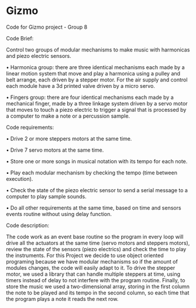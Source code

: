 # Gizmo
Code for Gizmo project - Group 8

Code Brief:

Control two groups of modular mechanisms to make music with harmonicas and piezo electric sensors.

•	Harmonica group: there are three identical mechanisms each made by a linear motion system that move and play a harmonica using a pulley and belt arrange, each driven by a stepper motor. For the air supply and control each module have a 3d printed valve driven by a micro servo.

•	Fingers group: there are four identical mechanisms each made by a mechanical finger, made by a three linkage system driven by a servo motor that moves to touch a piezo electric to trigger a signal that is processed by a computer to make a note or a percussion sample.

Code requirements:

•	Drive 2 or more steppers motors at the same time.

•	Drive 7 servo motors at the same time.

•	Store one or more songs in musical notation with its tempo for each note.

•	Play each modular mechanism by checking the tempo (time between execution).

•	Check the state of the piezo electric sensor to send a serial message to a computer to play sample sounds.

•	Do all other requirements at the same time, based on time and sensors events routine without using delay function.

Code description:

The code work as an event base routine so the program in every loop will drive all the actuators at the same time (servo motors and steppers motors), review the state of the sensors (piezo electrics) and check the time to play the instruments. For this Project we decide to use object oriented programing because we have modular mechanisms so if the amount of modules changes, the code will easily adapt to it. To drive the stepper motor, we used a library that can handle multiple steppers at time, using timers instead of delay to not interfere with the program routine. Finally, to store the music we used a two-dimensional array, storing in the first column the note to be played and its tempo in the second column, so each time that the program plays a note it reads the next row. 




